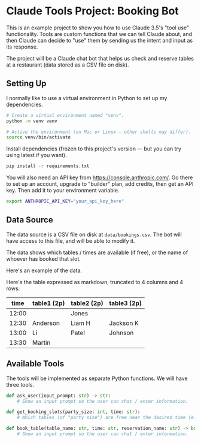 # Claude Tools Project: Booking Bot

This is an example project to show you how to use Claude 3.5's "tool use" functionality. Tools are custom functions that we can tell Claude about, and then Claude can decide to "use" them by sending us the intent and input as its response.

The project will be a Claude chat bot that helps us check and reserve tables at a restaurant (data stored as a CSV file on disk).

## Setting Up

I normally like to use a virtual environment in Python to set up my dependencies.

```sh
# Create a virtual environment named "venv".
python -m venv venv

# Active the environment (on Mac or Linux — other shells may differ).
source venv/bin/activate
```

Install dependencies (frozen to this project's version — but you can try using latest if you want).

```sh
pip install -r requirements.txt
```

You will also need an API key from https://console.anthropic.com/. Go there to set up an account, upgrade to "builder" plan, add credits, then get an API key. Then add it to your environment variable.

```sh
export ANTHROPIC_API_KEY="your_api_key_here"
```

## Data Source

The data source is a CSV file on disk at `data/bookings.csv`. The bot will have access to this file, and will be able to modify it.

The data shows which tables / times are available (if free), or the name of whoever has booked that slot.

Here's an example of the data.

Here's the table expressed as markdown, truncated to 4 columns and 4 rows:

| time  | table1 (2p) | table2 (2p) | table3 (2p) |
| ----- | ----------- | ----------- | ----------- |
| 12:00 |             | Jones       |             |
| 12:30 | Anderson    | Liam H      | Jackson K   |
| 13:00 | Li          | Patel       | Johnson     |
| 13:30 | Martin      |             |             |

## Available Tools

The tools will be implemented as separate Python functions. We will have three tools.

```python
def ask_user(input_prompt: str) -> str:
    # Show an input prompt so the user can chat / enter information.
```

```python
def get_booking_slots(party_size: int, time: str):
    # Which tables (of "party size") are free near the desired time (e.g. 9:30)?
```

```python
def book_table(table_name: str, time: str, reservation_name: str) -> bool:
    # Show an input prompt so the user can chat / enter information.
```
